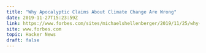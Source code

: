 ```yaml
---
title: "Why Apocalyptic Claims About Climate Change Are Wrong"
date: 2019-11-27T15:23:59Z
link: https://www.forbes.com/sites/michaelshellenberger/2019/11/25/why-everything-they-say-about-climate-change-is-wrong/?utm_medium=RSS&utm_source=hune#4dd5de4912d6
site: www.forbes.com
topic: Hacker News
draft: false
---
```

